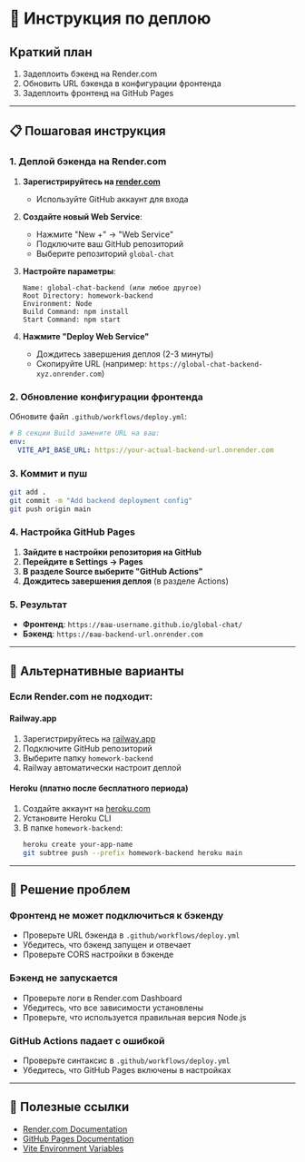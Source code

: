 # 🚀 Инструкция по деплою

## Краткий план
1. Задеплоить бэкенд на Render.com
2. Обновить URL бэкенда в конфигурации фронтенда
3. Задеплоить фронтенд на GitHub Pages

---

## 📋 Пошаговая инструкция

### 1. Деплой бэкенда на Render.com

1. **Зарегистрируйтесь на [render.com](https://render.com)**
   - Используйте GitHub аккаунт для входа

2. **Создайте новый Web Service**:
   - Нажмите "New +" → "Web Service"
   - Подключите ваш GitHub репозиторий
   - Выберите репозиторий `global-chat`

3. **Настройте параметры**:
   ```
   Name: global-chat-backend (или любое другое)
   Root Directory: homework-backend
   Environment: Node
   Build Command: npm install
   Start Command: npm start
   ```

4. **Нажмите "Deploy Web Service"**
   - Дождитесь завершения деплоя (2-3 минуты)
   - Скопируйте URL (например: `https://global-chat-backend-xyz.onrender.com`)

### 2. Обновление конфигурации фронтенда

Обновите файл `.github/workflows/deploy.yml`:

```yaml
# В секции Build замените URL на ваш:
env:
  VITE_API_BASE_URL: https://your-actual-backend-url.onrender.com
```

### 3. Коммит и пуш

```bash
git add .
git commit -m "Add backend deployment config"
git push origin main
```

### 4. Настройка GitHub Pages

1. **Зайдите в настройки репозитория на GitHub**
2. **Перейдите в Settings → Pages**
3. **В разделе Source выберите "GitHub Actions"**
4. **Дождитесь завершения деплоя** (в разделе Actions)

### 5. Результат

- **Фронтенд**: `https://ваш-username.github.io/global-chat/`
- **Бэкенд**: `https://ваш-backend-url.onrender.com`

---

## 🔧 Альтернативные варианты

### Если Render.com не подходит:

#### Railway.app
1. Зарегистрируйтесь на [railway.app](https://railway.app)
2. Подключите GitHub репозиторий
3. Выберите папку `homework-backend`
4. Railway автоматически настроит деплой

#### Heroku (платно после бесплатного периода)
1. Создайте аккаунт на [heroku.com](https://heroku.com)
2. Установите Heroku CLI
3. В папке `homework-backend`:
   ```bash
   heroku create your-app-name
   git subtree push --prefix homework-backend heroku main
   ```

---

## 🐛 Решение проблем

### Фронтенд не может подключиться к бэкенду
- Проверьте URL бэкенда в `.github/workflows/deploy.yml`
- Убедитесь, что бэкенд запущен и отвечает
- Проверьте CORS настройки в бэкенде

### Бэкенд не запускается
- Проверьте логи в Render.com Dashboard
- Убедитесь, что все зависимости установлены
- Проверьте, что используется правильная версия Node.js

### GitHub Actions падает с ошибкой
- Проверьте синтаксис в `.github/workflows/deploy.yml`
- Убедитесь, что GitHub Pages включены в настройках

---

## 📝 Полезные ссылки

- [Render.com Documentation](https://render.com/docs)
- [GitHub Pages Documentation](https://docs.github.com/en/pages)
- [Vite Environment Variables](https://vitejs.dev/guide/env-and-mode.html)
